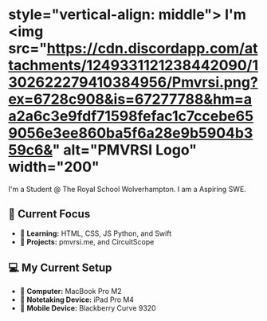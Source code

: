 # style="vertical-align: middle"> I'm <img src="https://cdn.discordapp.com/attachments/1249331121238442090/1302622279410384956/Pmvrsi.png?ex=6728c908&is=67277788&hm=aa2a6c3e9fdf71598fefac1c7ccebe659056e3ee860ba5f6a28e9b5904b359c6&" alt="PMVRSI Logo" width="200" 
I'm a Student @ The Royal School Wolverhampton. I am a Aspiring SWE.   

## 🔭 Current Focus
* 🌱 **Learning:** HTML, CSS, JS Python, and Swift
* 📁 **Projects:** pmvrsi.me, and CircuitScope
  
## 💻 My Current Setup
* 🌱 **Computer:** MacBook Pro M2
* 📁 **Notetaking Device:** iPad Pro M4
* 📱 **Mobile Device:** Blackberry Curve 9320
